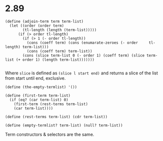 # 2.89

```
(define (adjoin-term term term-list)
  (let ((order (order term)
        (tl-length (length (term-list)))))
      (if (> order tl-length)
        (if (> 1 (- order tl-length))
          (cons (coeff term) (cons (enumarate-zeroes (- order     tl-length) term-list)))
          (cons (coeff term) term-list))
        (cons (slice term-list 0 (- order 1) (coeff term) (slice term-list (+ order 1) (length term-list)))))))
        
```

Where `slice` is defined as `(slice l start end)` and returns a slice of the list from start until end, exclusive.

```
(define (the-empty-termlist) '())

(define (first-term term-list)
  (if (eq? (car term-list) 0)
    (first-term (rest-terms term-list)
    (car term-list))))

(define (rest-terms term-list) (cdr term-list))

(define (empty-termlist? term-list) (null? term-list))
```

Term constructors & selectors are the same.
